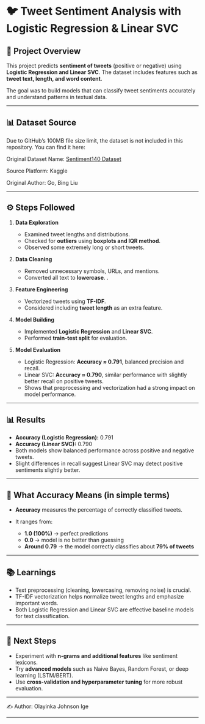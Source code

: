 
# 🐦 Tweet Sentiment Analysis with Logistic Regression & Linear SVC

## 📌 Project Overview

This project predicts **sentiment of tweets** (positive or negative) using **Logistic Regression and Linear SVC**.
The dataset includes features such as **tweet text, length, and word content**.

The goal was to build models that can classify tweet sentiments accurately and understand patterns in textual data.

---

## 📊 Dataset Source
Due to GitHub’s 100MB file size limit, the dataset is not included in this repository. 
You can find it here:

Original Dataset Name: [Sentiment140 Dataset](https://www.kaggle.com/datasets/kazanova/sentiment140)

Source Platform: Kaggle

Original Author: Go, Bing Liu

---

## ⚙️ Steps Followed

1. **Data Exploration**

   * Examined tweet lengths and distributions.
   * Checked for **outliers** using **boxplots and IQR method**.
   * Observed some extremely long or short tweets.

2. **Data Cleaning**

   * Removed unnecessary symbols, URLs, and mentions.
   * Converted all text to **lowercase**.
   .

3. **Feature Engineering**

   * Vectorized tweets using **TF-IDF**.
   * Considered including **tweet length** as an extra feature.

4. **Model Building**

   * Implemented **Logistic Regression** and **Linear SVC**.
   * Performed **train-test split** for evaluation.
   

5. **Model Evaluation**

   * Logistic Regression: **Accuracy ≈ 0.791**, balanced precision and recall.
   * Linear SVC: **Accuracy ≈ 0.790**, similar performance with slightly better recall on positive tweets.
   * Shows that preprocessing and vectorization had a strong impact on model performance.

---

## 📊 Results

* **Accuracy (Logistic Regression):** 0.791
* **Accuracy (Linear SVC):** 0.790
* Both models show balanced performance across positive and negative tweets.
* Slight differences in recall suggest Linear SVC may detect positive sentiments slightly better.

---

## 📘 What Accuracy Means (in simple terms)

* **Accuracy** measures the percentage of correctly classified tweets.
* It ranges from:

  * **1.0 (100%)** → perfect predictions
  * **0.0** → model is no better than guessing
  * **Around 0.79** → the model correctly classifies about **79% of tweets**

---

## 📚 Learnings

* Text preprocessing (cleaning, lowercasing, removing noise) is crucial.
* TF-IDF vectorization helps normalize tweet lengths and emphasize important words.
* Both Logistic Regression and Linear SVC are effective baseline models for text classification.

---

## 🔮 Next Steps

* Experiment with **n-grams and additional features** like sentiment lexicons.
* Try **advanced models** such as Naive Bayes, Random Forest, or deep learning (LSTM/BERT).
* Use **cross-validation and hyperparameter tuning** for more robust evaluation.

---

✍️ Author: Olayinka Johnson Ige

---

